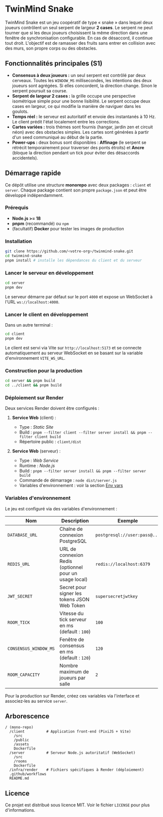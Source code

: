 # TwinMind Snake

TwinMind Snake est un jeu coopératif de type « snake » dans lequel deux joueurs contrôlent un seul serpent de largeur **2 cases**. Le serpent ne peut tourner que si les deux joueurs choisissent la même direction dans une fenêtre de synchronisation configurable. En cas de désaccord, il continue tout droit. L'objectif est de ramasser des fruits sans entrer en collision avec des murs, son propre corps ou des obstacles.

## Fonctionnalités principales (S1)

* **Consensus à deux joueurs :** un seul serpent est contrôlé par deux cerveaux. Toutes les `WINDOW_MS` millisecondes, les intentions des deux joueurs sont agrégées. Si elles concordent, la direction change. Sinon le serpent poursuit sa course.
* **Serpent de largeur 2 cases :** la grille occupe une perspective isométrique simple pour une bonne lisibilité. Le serpent occupe deux cases en largeur, ce qui modifie la manière de naviguer dans les goulots.
* **Temps réel :** le serveur est autoritatif et envoie des instantanés à 10 Hz. Le client prédit l'état localement entre les corrections.
* **Cartes variées :** trois thèmes sont fournis (hangar, jardin zen et circuit néon) avec des obstacles simples. Les cartes sont générées à partir d'un seed communiqué au début de la partie.
* **Power‑ups :** deux bonus sont disponibles : **Affinage** (le serpent se rétrécit temporairement pour traverser des ponts étroits) et **Ancre** (bloque la direction pendant un tick pour éviter des désaccords accidentels).

## Démarrage rapide

Ce dépôt utilise une structure **monorepo** avec deux packages : `client` et `server`. Chaque package contient son propre `package.json` et peut être développé indépendamment.

### Prérequis

* **Node.js >= 18**
* **pnpm** (recommandé) ou `npm`
* (facultatif) **Docker** pour tester les images de production

### Installation

```bash
git clone https://github.com/<votre-org>/twinmind-snake.git
cd twinmind-snake
pnpm install # installe les dépendances du client et du serveur
```

### Lancer le serveur en développement

```bash
cd server
pnpm dev
```

Le serveur démarre par défaut sur le port `4000` et expose un WebSocket à l'URL `ws://localhost:4000`.

### Lancer le client en développement

Dans un autre terminal :

```bash
cd client
pnpm dev
```

Le client est servi via Vite sur `http://localhost:5173` et se connecte automatiquement au serveur WebSocket en se basant sur la variable d'environnement `VITE_WS_URL`.

### Construction pour la production

```bash
cd server && pnpm build
cd ../client && pnpm build
```

### Déploiement sur Render

Deux services Render doivent être configurés :

1. **Service Web** (client) :
   * Type : *Static Site*
   * Build : `pnpm --filter client --filter server install && pnpm --filter client build`
   * Répertoire public : `client/dist`

2. **Service Web** (serveur) :
   * Type : *Web Service*
   * Runtime : *Node.js*
   * Build : `pnpm --filter server install && pnpm --filter server build`
   * Commande de démarrage : `node dist/server.js`
   * Variables d'environnement : voir la section [Env vars](#variables-denvironnement)

### Variables d'environnement

Le jeu est configuré via des variables d'environnement :

| Nom                 | Description                                                   | Exemple                          |
|---------------------|---------------------------------------------------------------|----------------------------------|
| `DATABASE_URL`      | Chaîne de connexion PostgreSQL                               | `postgresql://user:pass@...`     |
| `REDIS_URL`         | URL de connexion Redis (optionnel pour un usage local)       | `redis://localhost:6379`         |
| `JWT_SECRET`        | Secret pour signer les tokens JSON Web Token                 | `supersecretjwtkey`              |
| `ROOM_TICK`         | Vitesse du tick serveur en ms (default : `100`)              | `100`                            |
| `CONSENSUS_WINDOW_MS`| Fenêtre de consensus en ms (default : `120`)                | `120`                            |
| `ROOM_CAPACITY`     | Nombre maximum de joueurs par salle                          | `2`                              |

Pour la production sur Render, créez ces variables via l'interface et associez‑les au service `server`.

## Arborescence

```
/ (mono-repo)
  /client          # Application front-end (PixiJS + Vite)
    /src
    /public
    /assets
    Dockerfile
  /server          # Serveur Node.js autoritatif (WebSocket)
    /src
    /rooms
    Dockerfile
  /infra/render    # Fichiers spécifiques à Render (déploiement)
  .github/workflows
  README.md
```

## Licence

Ce projet est distribué sous licence MIT. Voir le fichier `LICENSE` pour plus d'informations.
